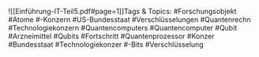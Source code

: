 
![[Einführung-IT-Teil5.pdf#page=1]]Tags & Topics:
   #Forschungsobjekt
   #Atome
   #-Konzern
   #US-Bundesstaat
   #Verschlüsselungen
   #Quantenrechn
   #Technologiekonzern
   #Quantencomputers
   #Quantencomputer
   #Qubit
   #Arzneimittel
   #Qubits
   #Fortschritt
   #Quantenprozessor
   #Konzer
   #Bundesstaat
   #Technologiekonzer
   #-Bits
   #Verschlüsselung
